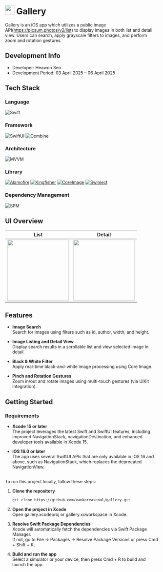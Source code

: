 # <img src="https://github.com/user-attachments/assets/b6c5a777-62af-42ec-b055-824f69082ae0" width="30" height="30"/> Gallery
Gallery is an iOS app which utilizes a public image API(https://picsum.photos/v2/list) to display images in both list and detail view. Users can search, apply grayscale filters to images, and perform zoom and rotation gestures.

## Development Info
* Developer: Heawon Seo
* Development Period: 03 April 2025 – 06 April 2025

## Tech Stack
### Language
![Swift](https://img.shields.io/badge/Swift-FA7343?style=for-the-badge&logo=swift&logoColor=white)
### Framework
![SwiftUI](https://img.shields.io/badge/SwiftUI-0C1E2C?style=for-the-badge&logo=swift&logoColor=white)
![Combine](https://img.shields.io/badge/Combine-1C1C1E?style=for-the-badge&logo=apple&logoColor=white)
### Architecture
![MVVM](https://img.shields.io/badge/MVVM-blueviolet?style=for-the-badge)
### Library
[![Alamofire](https://img.shields.io/badge/ALAMOFIRE-EE4B2B?style=flat&logo=swift&logoColor=white)](https://github.com/Alamofire/Alamofire)
[![Kingfisher](https://img.shields.io/badge/KINGFISHER-007ACC?style=flat&logo=swift&logoColor=white)](https://github.com/onevcat/Kingfisher)
[![CoreImage](https://img.shields.io/badge/COREIMAGE-228B22?style=flat&logo=apple&logoColor=white)](https://developer.apple.com/documentation/coreimage)
[![Swinject](https://img.shields.io/badge/SWINJECT-6A5ACD?style=flat&logo=swift&logoColor=white)](https://github.com/Swinject/Swinject)
### Dependency Management
![SPM](https://img.shields.io/badge/Swift_Package_Manager-444444?style=for-the-badge&logo=swift&logoColor=white)

## UI Overview
| List | Detail |
|------------|--------|
| <img src="https://github.com/user-attachments/assets/8ad04d7c-c8bb-4cb9-a29c-902ffc9725e0" width="200"/> | <img src="https://github.com/user-attachments/assets/7b1b001d-d9c0-4dd2-861a-de68a5c96b08" width="200"/> |

## Features
* **Image Search**<br>
Search for images using filters such as id, author, width, and height.

* **Image Listing and Detail View**<br>
Display search results in a scrollable list and view selected image in detail.

* **Black & White Filter**<br>
Apply real-time black-and-white image processing using Core Image.

* **Pinch and Rotation Gestures**<br>
Zoom in/out and rotate images using multi-touch gestures (via UIKit integration).



## Getting Started
### Requirements 
* **Xcode 15 or later**
<br>The project leverages the latest Swift and SwiftUI features, including improved NavigationStack, navigationDestination, and enhanced developer tools available in Xcode 15.

* **iOS 16.0 or later**
<br>The app uses several SwiftUI APIs that are only available in iOS 16 and above, such as NavigationStack, which replaces the deprecated NavigationView.<br><br>

To run this project locally, follow these steps:
1. **Clone the repository**
   ```bash
   git clone https://github.com/vankoreaseoul/gallery.git

2. **Open the project in Xcode**
<br>Open gallery.xcodeproj or gallery.xcworkspace in Xcode.

4. **Resolve Swift Package Dependencies**
<br>Xcode will automatically fetch the dependencies via Swift Package Manager.
<br>If not, go to File → Packages → Resolve Package Versions or press Cmd + Shift + K.

6. **Build and run the app**
<br>Select a simulator or your device, then press Cmd + R to build and launch the app.
